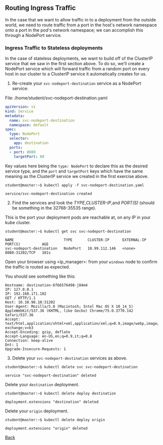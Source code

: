 ## Routing Ingress Traffic

In the case that we want to allow traffic in to a deployment from the outside world, we need to route traffic from a port in the host's network namespace onto a port in the pod's network namespace; we can accomplish this through a NodePort service.

### Ingress Traffic to Stateless deployments

In the case of stateless deployments, we want to build off of the ClusterIP service that we saw in the first section above. To do so, we'll create a NodePort service which will forward traffic from a random port on every host in our cluster to a ClusterIP service it automatically creates for us.

1.  Re-create your `svc-nodeport-destination` service as a NodePort service:

File: /home/student/svc-nodeport-destination.yaml
```yaml
apiVersion: v1
kind: Service
metadata:
  name: svc-nodeport-destination
  namespace: default
spec:
  type: NodePort
  selector:
    app: destination
  ports:
  - port: 8080
    targetPort: 80
```

Key values here being the `type: NodePort` to declare this as the desired service type, and the `port` and `targetPort` keys which have the same meaning as the ClusterIP service we created in the first exercise above.

```
student@master:~$ kubectl apply -f svc-nodeport-destination.yaml
```
```
service/svc-nodeport-destination created
```

2.  Find the services and look the *TYPE*,*CLUSTER-IP*,and *PORT(S)* (should be something in the 32768-35535 range).

This is the port your deployment pods are reachable at, on any IP in your kube cluster.

```
student@master:~$ kubectl get svc svc-nodeport-destination
```
```
NAME                       TYPE       CLUSTER-IP      EXTERNAL-IP   PORT(S)          AGE
svc-nodeport-destination   NodePort   10.99.112.146   <none>        8080:31202/TCP   101s
```

Open your browser using <ip_manager>:<node port> from your `windows` node to confirm the traffic is routed as expected.

You should see something like this:

```
Hostname: destination-6f66576498-j84m4
IP: 127.0.0.1
IP: 192.168.171.102
GET / HTTP/1.1
Host: 10.10.98.10:31202
User-Agent: Mozilla/5.0 (Macintosh; Intel Mac OS X 10_14_5) AppleWebKit/537.36 (KHTML, like Gecko) Chrome/75.0.3770.142 Safari/537.36
Accept: text/html,application/xhtml+xml,application/xml;q=0.9,image/webp,image/apng,*/*;q=0.8,application/signed-exchange;v=b3
Accept-Encoding: gzip, deflate
Accept-Language: en-US,en;q=0.9,it;q=0.8
Connection: keep-alive
Dnt: 1
Upgrade-Insecure-Requests: 1
```

3.  Delete your `svc-nodeport-destination` services as above.

```
student@master:~$ kubectl delete svc svc-nodeport-destination
```
```
service "svc-nodeport-destination" deleted
```

Delete your `destination` deployment.

```
student@master:~$ kubectl delete deploy destination
```
```
deployment.extensions "destination" deleted
```

Delete your `origin` deployment.
```
student@master:~$ kubectl delete deploy origin
```
```
deployment.extensions "origin" deleted
```
[Back](lab05.md)
